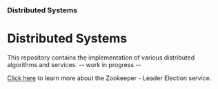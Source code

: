 ### Distributed Systems

# Distributed Systems

This repository contains the implementation of various distributed algorithms and services.
-- work in progress --

[Click here](./leader-election/README.md) to learn more about the Zookeeper - Leader Election service.